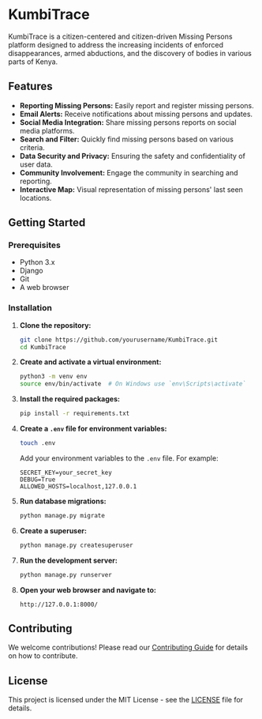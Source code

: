 # KumbiTrace

KumbiTrace is a citizen-centered and citizen-driven Missing Persons platform designed to address the increasing incidents of enforced disappearances, armed abductions, and the discovery of bodies in various parts of Kenya.

## Features

- **Reporting Missing Persons:** Easily report and register missing persons.
- **Email Alerts:** Receive notifications about missing persons and updates.
- **Social Media Integration:** Share missing persons reports on social media platforms.
- **Search and Filter:** Quickly find missing persons based on various criteria.
- **Data Security and Privacy:** Ensuring the safety and confidentiality of user data.
- **Community Involvement:** Engage the community in searching and reporting.
- **Interactive Map:** Visual representation of missing persons' last seen locations.

## Getting Started

### Prerequisites

- Python 3.x
- Django
- Git
- A web browser

### Installation

1. **Clone the repository:**

    ```bash
    git clone https://github.com/yourusername/KumbiTrace.git
    cd KumbiTrace
    ```

2. **Create and activate a virtual environment:**

    ```bash
    python3 -m venv env
    source env/bin/activate  # On Windows use `env\Scripts\activate`
    ```

3. **Install the required packages:**

    ```bash
    pip install -r requirements.txt
    ```

4. **Create a `.env` file for environment variables:**

    ```bash
    touch .env
    ```

    Add your environment variables to the `.env` file. For example:

    ```plaintext
    SECRET_KEY=your_secret_key
    DEBUG=True
    ALLOWED_HOSTS=localhost,127.0.0.1
    ```

5. **Run database migrations:**

    ```bash
    python manage.py migrate
    ```

6. **Create a superuser:**

    ```bash
    python manage.py createsuperuser
    ```

7. **Run the development server:**

    ```bash
    python manage.py runserver
    ```

8. **Open your web browser and navigate to:**

    ```
    http://127.0.0.1:8000/
    ```

## Contributing

We welcome contributions! Please read our [Contributing Guide](CONTRIBUTING.md) for details on how to contribute.

## License

This project is licensed under the MIT License - see the [LICENSE](LICENSE) file for details.